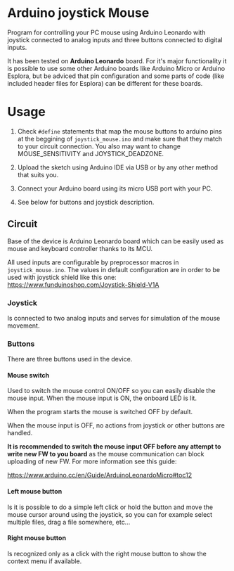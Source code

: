 # Arduino joystick Mouse

Program for controlling your PC mouse using Arduino Leonardo with joystick connected to analog inputs and three buttons connected to digital inputs.

It has been tested on **Arduino Leonardo** board. For it's major functionality it is possible to use some other Arduino boards like Arduino Micro or Arduino Esplora, but be adviced that pin configuration and some parts of code (like included header files for Esplora) can be different for these boards.

# Usage

1. Check `#define` statements that map the mouse buttons to arduino pins at the beggining of `joystick_mouse.ino` and make sure that they match to your circuit connection. You also may want to change MOUSE_SENSITIVITY and JOYSTICK_DEADZONE.

2. Upload the sketch using Arduino IDE via USB or by any other method that suits you.

3. Connect your Arduino board using its micro USB port with your PC.

4. See below for buttons and joystick description.

## Circuit

Base of the device is Arduino Leonardo board which can be easily used as mouse and keyboard controller thanks to its MCU.

All used inputs are configurable by preprocessor macros in `joystick_mouse.ino`. The values in default configuration are in order to be used with joystick shield like this one: https://www.funduinoshop.com/Joystick-Shield-V1A

### Joystick

Is connected to two analog inputs and serves for simulation of the mouse movement.

### Buttons

There are three buttons used in the device.

#### Mouse switch

Used to switch the mouse control ON/OFF so you can easily disable the mouse input. When the mouse input is ON, the onboard LED is lit. 

When the program starts the mouse is switched OFF by default.

When the mouse input is OFF, no actions from joystick or other buttons are handled.

**It is recommended to switch the mouse input OFF before any attempt to write new FW to you board** as the mouse communication can block uploading of new FW. For more information see this guide: 

https://www.arduino.cc/en/Guide/ArduinoLeonardoMicro#toc12


#### Left mouse button

Is it is possible to do a simple left click or hold the button and move the mouse cursor around using the joystick, so you can for example select multiple files, drag a file somewhere, etc...

#### Right mouse button

Is recognized only as a click with the right mouse button to show the context menu if available.
